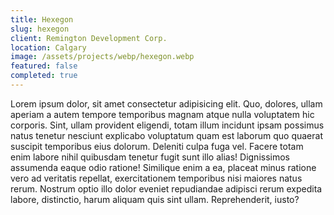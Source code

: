 ```yaml
---
title: Hexegon
slug: hexegon
client: Remington Development Corp.
location: Calgary
image: /assets/projects/webp/hexegon.webp
featured: false
completed: true
---
```


Lorem ipsum dolor, sit amet consectetur adipisicing elit. Quo, dolores, ullam aperiam a autem tempore temporibus magnam atque nulla voluptatem hic corporis. Sint, ullam provident eligendi, totam illum incidunt ipsam possimus natus tenetur nesciunt explicabo voluptatum quam est laborum quo quaerat suscipit temporibus eius dolorum. Deleniti culpa fuga vel. Facere totam enim labore nihil quibusdam tenetur fugit sunt illo alias! Dignissimos assumenda eaque odio ratione! Similique enim a ea, placeat minus ratione vero ad veritatis repellat, exercitationem temporibus nisi maiores natus rerum. Nostrum optio illo dolor eveniet repudiandae adipisci rerum expedita labore, distinctio, harum aliquam quis sint ullam. Reprehenderit, iusto?
